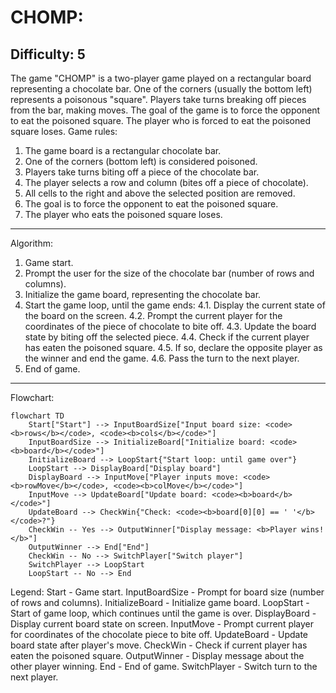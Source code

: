 CHOMP:
=================
Difficulty: 5
-----------------
The game "CHOMP" is a two-player game played on a rectangular board representing a chocolate bar.
One of the corners (usually the bottom left) represents a poisonous "square". Players take turns breaking off pieces from the bar, making moves. The goal of the game is to force the opponent to eat the poisoned square.
The player who is forced to eat the poisoned square loses.
Game rules:
1. The game board is a rectangular chocolate bar.
2. One of the corners (bottom left) is considered poisoned.
3. Players take turns biting off a piece of the chocolate bar.
4. The player selects a row and column (bites off a piece of chocolate).
5. All cells to the right and above the selected position are removed.
6. The goal is to force the opponent to eat the poisoned square.
7. The player who eats the poisoned square loses.
-----------------
Algorithm:
1.  Game start.
2.  Prompt the user for the size of the chocolate bar (number of rows and columns).
3.  Initialize the game board, representing the chocolate bar.
4.  Start the game loop, until the game ends:
    4.1.  Display the current state of the board on the screen.
    4.2.  Prompt the current player for the coordinates of the piece of chocolate to bite off.
    4.3.  Update the board state by biting off the selected piece.
    4.4.  Check if the current player has eaten the poisoned square.
    4.5.  If so, declare the opposite player as the winner and end the game.
    4.6.  Pass the turn to the next player.
5. End of game.
-----------------
Flowchart:
```mermaid
flowchart TD
    Start["Start"] --> InputBoardSize["Input board size: <code><b>rows</b></code>, <code><b>cols</b></code>"]
    InputBoardSize --> InitializeBoard["Initialize board: <code><b>board</b></code>"]
    InitializeBoard --> LoopStart{"Start loop: until game over"}
    LoopStart --> DisplayBoard["Display board"]
    DisplayBoard --> InputMove["Player inputs move: <code><b>rowMove</b></code>, <code><b>colMove</b></code>"]
    InputMove --> UpdateBoard["Update board: <code><b>board</b></code>"]
    UpdateBoard --> CheckWin{"Check: <code><b>board[0][0] == ' '</b></code>?"}
    CheckWin -- Yes --> OutputWinner["Display message: <b>Player wins!</b>"]
    OutputWinner --> End["End"]
    CheckWin -- No --> SwitchPlayer["Switch player"]
    SwitchPlayer --> LoopStart
    LoopStart -- No --> End
```
Legend:
    Start - Game start.
    InputBoardSize - Prompt for board size (number of rows and columns).
    InitializeBoard - Initialize game board.
    LoopStart - Start of game loop, which continues until the game is over.
    DisplayBoard - Display current board state on screen.
    InputMove - Prompt current player for coordinates of the chocolate piece to bite off.
    UpdateBoard - Update board state after player's move.
    CheckWin - Check if current player has eaten the poisoned square.
    OutputWinner - Display message about the other player winning.
    End - End of game.
    SwitchPlayer - Switch turn to the next player.